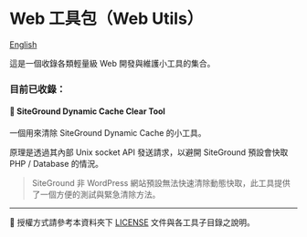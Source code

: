 # Web 工具包（Web Utils）

[English](./README.md)

這是一個收錄各類輕量級 Web 開發與維護小工具的集合。

### 目前已收錄：

#### 🔧 SiteGround Dynamic Cache Clear Tool

一個用來清除 SiteGround Dynamic Cache 的小工具。

原理是透過其內部 Unix socket API 發送請求，以避開 SiteGround 預設會快取 PHP / Database 的情況。

> SiteGround 非 WordPress 網站預設無法快速清除動態快取，此工具提供了一個方便的測試與緊急清除方法。

***

📄 授權方式請參考本資料夾下 [LICENSE](./LICENSE.md) 文件與各工具子目錄之說明。
